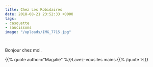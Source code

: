 ```yaml
---
title: Chez Les Robidaires
date: 2018-08-21 23:52:33 +0000
tags:
- casquette
- saucissons
image: "/uploads/IMG_7715.jpg"

---
```

Bonjour chez moi.

{{% quote author="Magalie" %}}Lavez-vous les mains.{{% /quote %}}